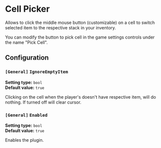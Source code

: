 
# Cell Picker

Allows to click the middle mouse button (customizable) on a cell to switch selected item to the respective stack in your inventory.

You can modify the button to pick cell in the game settings controls under the name "Pick Cell".

## Configuration

### `[General]` `IgnoreEmptyItem`

**Setting type:** `bool` \
**Default value:** `true`

Clicking on the cell when the player's doesn't have respective item, will do nothing. If turned off will clear cursor.

### `[General]` `Enabled`

**Setting type:** `bool` \
**Default value:** `true`

Enables the plugin.
